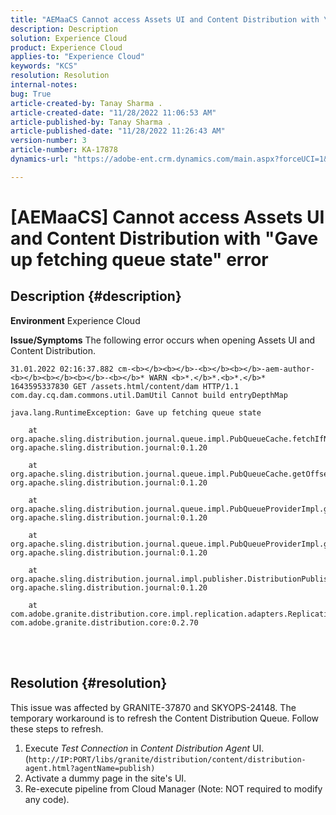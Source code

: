 ```yaml
---
title: "AEMaaCS Cannot access Assets UI and Content Distribution with \"Gave up fetching queue state\" error"
description: Description
solution: Experience Cloud
product: Experience Cloud
applies-to: "Experience Cloud"
keywords: "KCS"
resolution: Resolution
internal-notes: 
bug: True
article-created-by: Tanay Sharma .
article-created-date: "11/28/2022 11:06:53 AM"
article-published-by: Tanay Sharma .
article-published-date: "11/28/2022 11:26:43 AM"
version-number: 3
article-number: KA-17878
dynamics-url: "https://adobe-ent.crm.dynamics.com/main.aspx?forceUCI=1&pagetype=entityrecord&etn=knowledgearticle&id=a3a974bf-0c6f-ed11-9562-6045bd006239"

---
```

# [AEMaaCS] Cannot access Assets UI and Content Distribution with "Gave up fetching queue state" error

## Description {#description}

<b>Environment</b>
Experience Cloud


<b>Issue/Symptoms</b>
The following error occurs when opening Assets UI and Content Distribution.




```
31.01.2022 02:16:37.882 cm-<b></b><b></b>-<b></b><b></b>-aem-author-<b></b><b></b><b></b>-<b></b>* WARN <b>*.</b>*.<b>*.</b>* 1643595337830 GET /assets.html/content/dam HTTP/1.1 com.day.cq.dam.commons.util.DamUtil Cannot build entryDepthMap

java.lang.RuntimeException: Gave up fetching queue state

    at org.apache.sling.distribution.journal.queue.impl.PubQueueCache.fetchIfNeeded(PubQueueCache.java:155) org.apache.sling.distribution.journal:0.1.20

    at org.apache.sling.distribution.journal.queue.impl.PubQueueCache.getOffsetQueue(PubQueueCache.java:117) org.apache.sling.distribution.journal:0.1.20

    at org.apache.sling.distribution.journal.queue.impl.PubQueueProviderImpl.getOffsetQueue(PubQueueProviderImpl.java:198) org.apache.sling.distribution.journal:0.1.20

    at org.apache.sling.distribution.journal.queue.impl.PubQueueProviderImpl.getQueue(PubQueueProviderImpl.java:173) org.apache.sling.distribution.journal:0.1.20

    at org.apache.sling.distribution.journal.impl.publisher.DistributionPublisher.getQueue(DistributionPublisher.java:226) org.apache.sling.distribution.journal:0.1.20

    at com.adobe.granite.distribution.core.impl.replication.adapters.ReplicationAgent.getQueue(ReplicationAgent.java:179) com.adobe.granite.distribution.core:0.2.70
```



<br> <br>



## Resolution {#resolution}


This issue was affected by GRANITE-37870 and SKYOPS-24148. The temporary workaround is to refresh the Content Distribution Queue. Follow these steps to refresh.

1. Execute *Test Connection* in *Content Distribution Agent* UI. (`http://IP:PORT/libs/granite/distribution/content/distribution-agent.html?agentName=publish)`
2. Activate a dummy page in the site's UI.
3. Re-execute pipeline from Cloud Manager (Note: NOT required to modify any code).

